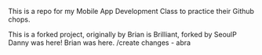 This is a repo for my Mobile App Development Class to practice their Github chops.

This is a forked project, originally by Brian is Brilliant, forked by SeoulP
Danny was here! 
Brian was here.
/create changes - abra

